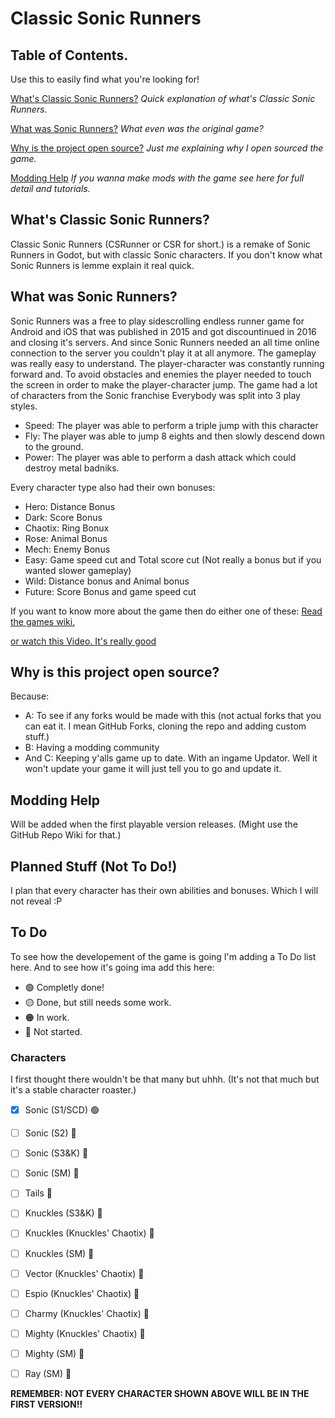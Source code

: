 # Classic Sonic Runners

## Table of Contents.

Use this to easily find what you're looking for!

[What's Classic Sonic Runners?](https://github.com/NULLSonic/ClassicSonicRunner/tree/main?tab=readme-ov-file#whats-classic-sonic-runners)
*Quick explanation of what's Classic Sonic Runners.*

[What was Sonic Runners?](https://github.com/NULLSonic/ClassicSonicRunner/tree/main?tab=readme-ov-file#what-was-sonic-runners)
*What even was the original game?*

[Why is the project open source?](https://github.com/NULLSonic/ClassicSonicRunner/tree/main?tab=readme-ov-file#why-is-this-project-open-source)
*Just me explaining why I open sourced the game.*

[Modding Help](https://github.com/NULLSonic/ClassicSonicRunner/tree/main?tab=readme-ov-file#modding-help)
*If you wanna make mods with the game see here for full detail and tutorials.*


## What's Classic Sonic Runners?
Classic Sonic Runners (CSRunner or CSR for short.) is a remake of Sonic Runners in Godot, but with classic Sonic characters. If you don't know what Sonic Runners is lemme explain it real quick.

## What was Sonic Runners?
Sonic Runners was a free to play sidescrolling endless runner game for Android and iOS that was published in 2015 and got discountinued in 2016 and closing it's servers. And since Sonic Runners needed an all time online connection to the server you couldn't play it at all anymore. The gameplay was really easy to understand.
The player-character was constantly running forward and. To avoid obstacles and enemies the player needed to touch the screen in order to make the player-character jump. The game had a lot of characters from the Sonic franchise Everybody was split into 3 play styles.

- Speed: The player was able to perform a triple jump with this character
- Fly: The player was able to jump 8 eights and then slowly descend down to the ground.
- Power: The player was able to perform a dash attack which could destroy metal badniks.

Every character type also had their own bonuses:

- Hero: Distance Bonus
- Dark: Score Bonus
- Chaotix: Ring Bonux
- Rose: Animal Bonus
- Mech: Enemy Bonus
- Easy: Game speed cut and Total score cut (Not really a bonus but if you wanted slower gameplay)
- Wild: Distance bonus and Animal bonus
- Future: Score Bonus and game speed cut

If you want to know more about the game then do either one of these:
[Read the games wiki.](https://sonic.fandom.com/wiki/Sonic_Runners)

[or watch this Video. It's really good](https://www.youtube.com/watch?v=WyRmHTxeMEw&t=2472s)

## Why is this project open source?
Because:
- A: To see if any forks would be made with this (not actual forks that you can eat it. I mean GitHub Forks, cloning the repo and adding custom stuff.)
- B: Having a modding community
- And C: Keeping y'alls game up to date. With an ingame Updator. Well it won't update your game it will just tell you to go and update it.

## Modding Help
Will be added when the first playable version releases. (Might use the GitHub Repo Wiki for that.)

## Planned Stuff (Not To Do!)

I plan that every character has their own abilities and bonuses. Which I will not reveal :P

## To Do
To see how the developement of the game is going I'm adding a To Do list here.
And to see how it's going ima add this here:

- 🟢 Completly done!
- 🟡 Done, but still needs some work.
- 🟠 In work.
- 🔴 Not started.

### Characters
I first thought there wouldn't be that many but uhhh. (It's not that much but it's a stable character roaster.)

- [x] Sonic (S1/SCD) 🟢
- [ ] Sonic (S2) 🔴
- [ ] Sonic (S3&K) 🔴
- [ ] Sonic (SM) 🔴

- [ ] Tails 🔴

- [ ] Knuckles (S3&K) 🔴
- [ ] Knuckles (Knuckles' Chaotix) 🔴
- [ ] Knuckles (SM) 🔴

- [ ] Vector (Knuckles' Chaotix) 🔴
- [ ] Espio (Knuckles' Chaotix) 🔴
- [ ] Charmy (Knuckles' Chaotix) 🔴

- [ ] Mighty (Knuckles' Chaotix) 🔴
- [ ] Mighty (SM) 🔴

- [ ] Ray (SM) 🔴

**REMEMBER: NOT EVERY CHARACTER SHOWN ABOVE WILL BE IN THE FIRST VERSION!!**
